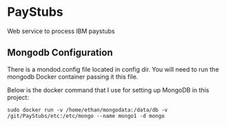 # PayStubs
Web service to process IBM paystubs



## Mongodb Configuration
There is a mondod.config file located in config dir. You will need to run the mongodb Docker container passing it this file.

Below is the docker command that I use for setting up MongoDB in this project:

```sudo docker run -v /home/ethan/mongodata:/data/db -v /git/PayStubs/etc:/etc/mongo --name mongo1 -d mongo```
